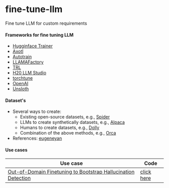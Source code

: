 # fine-tune-llm
Fine tune LLM for custom requirements

#### Frameworks for fine tuning LLM
- [Hugginface Trainer](https://huggingface.co/docs/transformers/v4.39.1/en/main_classes/trainer#transformers.Trainer)
- [Axotl](https://github.com/OpenAccess-AI-Collective/axolotl)
- [Autotrain](https://huggingface.co/docs/autotrain/en/index)
- [LLAMAFactory](https://github.com/hiyouga/LLaMA-Factory)
- [TRL](https://github.com/huggingface/trl)
- [H20 LLM Studio](https://h2o.ai/platform/open-source-gpt-and-llm-studio/)
- [torchtune](https://github.com/pytorch/torchtune)
- [OpenAI](https://platform.openai.com/docs/guides/fine-tuning)
- [Unsloth](https://github.com/unslothai/unsloth)

#### Dataset's
- Several ways to create:
  - Existing open-source datasets, e.g., [Spider](https://huggingface.co/datasets/spider)
  - LLMs to create synthetically datasets, e.g., [Alpaca](https://huggingface.co/datasets/tatsu-lab/alpaca)
  - Humans to create datasets, e.g., [Dolly](https://huggingface.co/datasets/databricks/databricks-dolly-15k)
  - Combination of the above methods, e.g., [Orca](https://huggingface.co/datasets/Open-Orca/OpenOrca)
- References: [eugeneyan](https://eugeneyan.com/writing/synthetic/)

#### Use cases
| Use case | Code |
| ------------- | ------------- |
| [Out-of-Domain Finetuning to Bootstrap Hallucination Detection](https://eugeneyan.com/writing/finetuning/)  | [click here](https://github.com/eugeneyan/visualizing-finetunes)  |
